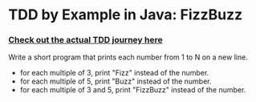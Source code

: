 # TDD by Example in Java: FizzBuzz

### [Check out the actual TDD journey here](https://youtu.be/vx8rCfmUjYg) ###

Write a short program that prints each number from 1 to N on a new line.

- for each multiple of 3, print "Fizz" instead of the number.
- for each multiple of 5, print "Buzz" instead of the number.
- for each multiple of 3 and 5, print "FizzBuzz" instead of the number.
